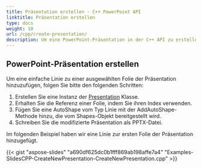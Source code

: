 ```yaml
---
title: Präsentation erstellen - C++ PowerPoint API
linktitle: Präsentation erstellen
type: docs
weight: 10
url: /cpp/create-presentation/
description: Um eine PowerPoint-Präsentation in der C++ API zu erstellen, folgen Sie bitte den in diesem Artikel genannten Schritten. Der Code fügt eine Linie zur ersten Folie der Präsentation hinzu.
---
```


## **PowerPoint-Präsentation erstellen**
Um eine einfache Linie zu einer ausgewählten Folie der Präsentation hinzuzufügen, folgen Sie bitte den folgenden Schritten:

1. Erstellen Sie eine Instanz der [Presentation](https://reference.aspose.com/slides/cpp/class/aspose.slides.presentation) Klasse.
1. Erhalten Sie die Referenz einer Folie, indem Sie ihren Index verwenden.
1. Fügen Sie eine AutoShape vom Typ Linie mit der AddAutoShape-Methode hinzu, die vom Shapes-Objekt bereitgestellt wird.
1. Schreiben Sie die modifizierte Präsentation als PPTX-Datei.

Im folgenden Beispiel haben wir eine Linie zur ersten Folie der Präsentation hinzugefügt.

{{< gist "aspose-slides" "a690df625dc0b1fff869ab198affe7a4" "Examples-SlidesCPP-CreateNewPresentation-CreateNewPresentation.cpp" >}}